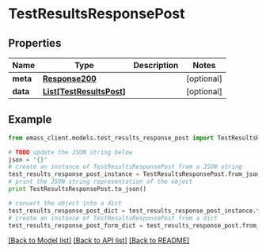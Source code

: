 # TestResultsResponsePost


## Properties
Name | Type | Description | Notes
------------ | ------------- | ------------- | -------------
**meta** | [**Response200**](Response200.md) |  | [optional] 
**data** | [**List[TestResultsPost]**](TestResultsPost.md) |  | [optional] 

## Example

```python
from emass_client.models.test_results_response_post import TestResultsResponsePost

# TODO update the JSON string below
json = "{}"
# create an instance of TestResultsResponsePost from a JSON string
test_results_response_post_instance = TestResultsResponsePost.from_json(json)
# print the JSON string representation of the object
print TestResultsResponsePost.to_json()

# convert the object into a dict
test_results_response_post_dict = test_results_response_post_instance.to_dict()
# create an instance of TestResultsResponsePost from a dict
test_results_response_post_form_dict = test_results_response_post.from_dict(test_results_response_post_dict)
```
[[Back to Model list]](../README.md#documentation-for-models) [[Back to API list]](../README.md#documentation-for-api-endpoints) [[Back to README]](../README.md)


